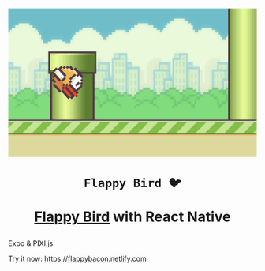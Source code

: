 <h1 align="center">

<p align="center">
  <img src="assets/icons/preview.jpeg"/>
</p>

    Flappy Bird 🐦

[**Flappy Bird**](https://flappybacon.netlify.com) with React Native

</h1>

Expo & PIXI.js

Try it now: https://flappybacon.netlify.com
